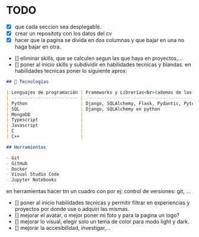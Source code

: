 # TODO

- [x] que cada seccion sea desplegable.
- [x] crear un repositoty con los datos del cv
- [x] hacer que la pagina se divida en dos columnas y que bajar en una no haga bajar en otra.
- [] eliminar skills, que se calculen segun las que haya en proyectos,...
- [] poner al inicio skills y subdividir en habilidades tecnicas y blandas. en habilidades tecnicas poner lo siguiente aprox:

```markdown
## 🚀 Tecnologías

| Lenguajes de programación | Frameworks y Librerías<br>(ademas de las estandar)   |
| ------------------------- | ---------------------------------------------------- |
| Python                    | Django, SQLAlchemy, Flask, Pydantic, Pytest, FastAPI |
| SQL                       | Django, SQLAlchemy en python                         |
| MongoDB                   |                                                      |
| Typescript                |                                                      |
| Javascript                |                                                      |
| C                         |                                                      |
| C++                       |                                                      |

## Herramientas

- Git
- GitHub
- Docker
- Visual Studio Code
- Jupyter Notebooks
```

en herramientas hacer tm un cuadro con por ej:
control de versiones: git, ...

- [] poner al inicio habilidades tecnicas y permitir filtrar en experiencias y proyectos por donde use o adquiri las mismas.
- [] mejorar el avatar, o mejor poner mi foto y para la pagina un logo?
- [] mejorar lo visual, elegir solo un tema de color para modo light y dark.
- [] mejorar la accesibilidad, investigar,...
